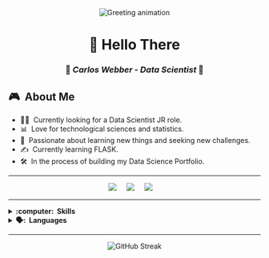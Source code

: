 <div align="center">
  <img src="https://user-images.githubusercontent.com/74038190/225813708-98b745f2-7d22-48cf-9150-083f1b00d6c9.gif" alt="Greeting animation">
  <h1><strong>👋 Hello There</strong></h1>
  <h3>🎃<em> Carlos Webber - Data Scientist </em>🎃</h3>
</div>

<h2>🎮 &nbsp;About Me</h2>
<ul>
  <li>👨‍💻 &nbsp;Currently looking for a Data Scientist JR role.</li>
  <li>📊 &nbsp;Love for technological sciences and statistics.</li>
  <li>💓 &nbsp;Passionate about learning new things and seeking new challenges.</li>
  <li>✍️ &nbsp;Currently learning FLASK.</li>
  <li>🛠️ &nbsp;In the process of building my Data Science Portfolio.</li>
</ul>


<hr> <!-- Esto agregará una línea horizontal -->

<div align="center">
 <p align="center">
  <a href="mailto:carlos.hwebber@gmail.com?subject=Hello%20Carlos%20Webber"><img src="https://img.shields.io/badge/gmail-%23D14836.svg?&style=for-the-badge&logo=gmail&logoColor=white" /></a>&nbsp;&nbsp;&nbsp;&nbsp;
  <a href="https://wa.me/522291384806"><img src="https://img.shields.io/badge/WhatsApp-25D366?style=for-the-badge&logo=whatsapp&logoColor=white" /></a>&nbsp;&nbsp;&nbsp;&nbsp;
  <a href="https://www.linkedin.com/in/carloswebber/"><img src="https://img.shields.io/badge/linkedin-%230077B5.svg?&style=for-the-badge&logo=linkedin&logoColor=white" /></a>&nbsp;&nbsp;&nbsp;&nbsp;
</div>
</p>

<hr/>

<details>
  <summary><b>:computer: &nbsp;Skills</b></summary>
  <br/>

![Python](https://img.shields.io/badge/Python-FFD43B?style=for-the-badge&logo=python&logoColor=blue)&nbsp;
![R Studio](https://img.shields.io/badge/RStudio-75AADB?style=for-the-badge&logo=RStudio&logoColor=white)&nbsp;
![Power BI](https://img.shields.io/badge/PowerBI-F2C811?style=for-the-badge&logo=Power%20BI&logoColor=black)&nbsp;
![Excel & VBA](https://img.shields.io/badge/Microsoft_Excel-217346?style=for-the-badge&logo=microsoft-excel&logoColor=white)&nbsp;
![SQL](https://img.shields.io/badge/MySQL-005C84?style=for-the-badge&logo=mysql&logoColor=white)&nbsp;
![SQL](https://img.shields.io/badge/MySQL-005C84?style=for-the-badge&logo=mysql&logoColor=white)&nbsp;
</details>

<details>
  <summary><b>🗣️: &nbsp;Languages</b></summary>
  <br/>
&nbsp;&nbsp;&nbsp;🌮 &nbsp;Spanish (First Language)
  
  &nbsp;&nbsp;&nbsp;🦅 English (C1 Level).
  </details>

<hr>
  
<div align="center">
  <img src="https://github-readme-streak-stats.herokuapp.com/?user=carloswebber&theme=dark" alt="GitHub Streak">
</div>
